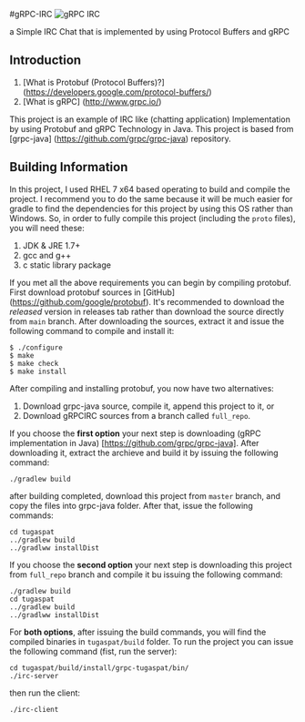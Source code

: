 #gRPC-IRC
![gRPC IRC](/../screenshoot/screenshoots/server.png?raw=true "gRPC IRC")

a Simple IRC Chat that is implemented by using Protocol Buffers and gRPC

## Introduction
1. [What is Protobuf (Protocol Buffers)?] (https://developers.google.com/protocol-buffers/)
2. [What is gRPC] (http://www.grpc.io/)

This project is an example of IRC like (chatting application) Implementation by using Protobuf and gRPC Technology in Java. This project is based from [grpc-java] (https://github.com/grpc/grpc-java) repository.

## Building Information
In this project, I used RHEL 7 x64 based operating to build and compile the project. I recommend you to do the same because it will be much easier for gradle to find the dependencies for this project by using this OS rather than Windows. So, in order to fully compile this project (including the `proto` files), you will need these:

1. JDK & JRE 1.7+
2. gcc and g++
3. c static library package

If you met all the above requirements you can begin by compiling protobuf. First download protobuf sources in [GitHub] (https://github.com/google/protobuf). It's recommended to download the *released* version in releases tab rather than download the source directly from `main` branch. After downloading the sources, extract it and issue the following command to compile and install it:

```
$ ./configure
$ make
$ make check
$ make install
```

After compiling and installing protobuf, you now have two alternatives:

1. Download grpc-java source, compile it, append this project to it, or
2. Download gRPCIRC sources from a branch called `full_repo`.

If you choose the **first option** your next step is downloading (gRPC implementation in Java)  [https://github.com/grpc/grpc-java]. After downloading it, extract the archieve and build it by issuing the following command:

```
./gradlew build
```

after building completed, download this project from `master` branch, and copy the files into grpc-java folder. After that, issue the following commands:
```
cd tugaspat
../gradlew build
../gradlww installDist
```

If you choose the **second option** your next step is downloading this project from `full_repo` branch and compile it bu issuing the following command:
```
./gradlew build
cd tugaspat
../gradlew build
../gradlww installDist
```

For **both options**, after issuing the build commands, you will find the compiled binaries in `tugaspat/build` folder. To run the project you can issue the following command (fist, run the server):
```
cd tugaspat/build/install/grpc-tugaspat/bin/
./irc-server
```

then run the client:

```
./irc-client
```

